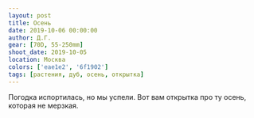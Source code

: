 ```yaml
---
layout: post
title: Осень
date: 2019-10-06 00:00:00
author: Д.Г.
gear: [70D, 55-250mm]
shoot_date: 2019-10-05
location: Москва
colors: ['eae1e2', '6f1902']
tags: [растения, дуб, осень, открытка]
---
```

Погодка испортилась, но мы успели. Вот вам открытка про ту осень, которая не мерзкая.
